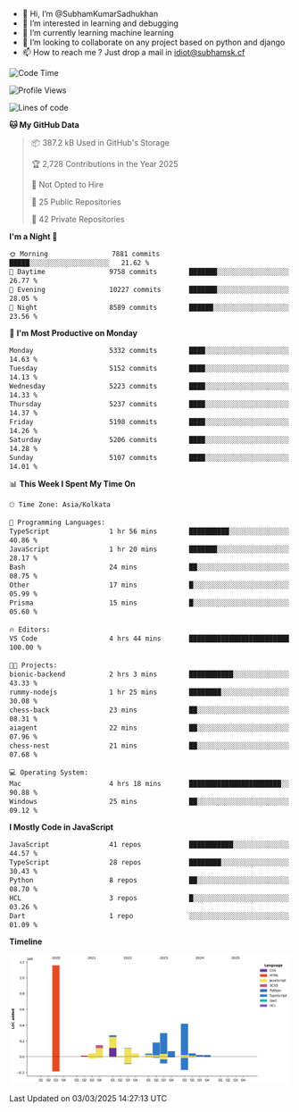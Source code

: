 - 👋 Hi, I’m @SubhamKumarSadhukhan
- 👀 I’m interested in learning and debugging
- 🌱 I’m currently learning machine learning
- 💞️ I’m looking to collaborate on any project based on python and django
- 📫 How to reach me ?
      Just drop a mail in idiot@subhamsk.cf

<!---
SubhamKumarSadhukhan/SubhamKumarSadhukhan is a ✨ special ✨ repository because its `README.md` (this file) appears on your GitHub profile.
You can click the Preview link to take a look at your changes.
--->


<!--START_SECTION:waka-->
![Code Time](http://img.shields.io/badge/Code%20Time-2%2C769%20hrs%2058%20mins-blue)

![Profile Views](http://img.shields.io/badge/Profile%20Views-4-blue)

![Lines of code](https://img.shields.io/badge/From%20Hello%20World%20I%27ve%20Written-2.8%20million%20lines%20of%20code-blue)

**🐱 My GitHub Data** 

> 📦 387.2 kB Used in GitHub's Storage 
 > 
> 🏆 2,728 Contributions in the Year 2025
 > 
> 🚫 Not Opted to Hire
 > 
> 📜 25 Public Repositories 
 > 
> 🔑 42 Private Repositories 
 > 
**I'm a Night 🦉** 

```text
🌞 Morning                7881 commits        █████░░░░░░░░░░░░░░░░░░░░   21.62 % 
🌆 Daytime                9758 commits        ███████░░░░░░░░░░░░░░░░░░   26.77 % 
🌃 Evening                10227 commits       ███████░░░░░░░░░░░░░░░░░░   28.05 % 
🌙 Night                  8589 commits        ██████░░░░░░░░░░░░░░░░░░░   23.56 % 
```
📅 **I'm Most Productive on Monday** 

```text
Monday                   5332 commits        ████░░░░░░░░░░░░░░░░░░░░░   14.63 % 
Tuesday                  5152 commits        ████░░░░░░░░░░░░░░░░░░░░░   14.13 % 
Wednesday                5223 commits        ████░░░░░░░░░░░░░░░░░░░░░   14.33 % 
Thursday                 5237 commits        ████░░░░░░░░░░░░░░░░░░░░░   14.37 % 
Friday                   5198 commits        ████░░░░░░░░░░░░░░░░░░░░░   14.26 % 
Saturday                 5206 commits        ████░░░░░░░░░░░░░░░░░░░░░   14.28 % 
Sunday                   5107 commits        ████░░░░░░░░░░░░░░░░░░░░░   14.01 % 
```


📊 **This Week I Spent My Time On** 

```text
🕑︎ Time Zone: Asia/Kolkata

💬 Programming Languages: 
TypeScript               1 hr 56 mins        ██████████░░░░░░░░░░░░░░░   40.86 % 
JavaScript               1 hr 20 mins        ███████░░░░░░░░░░░░░░░░░░   28.17 % 
Bash                     24 mins             ██░░░░░░░░░░░░░░░░░░░░░░░   08.75 % 
Other                    17 mins             █░░░░░░░░░░░░░░░░░░░░░░░░   05.99 % 
Prisma                   15 mins             █░░░░░░░░░░░░░░░░░░░░░░░░   05.60 % 

🔥 Editors: 
VS Code                  4 hrs 44 mins       █████████████████████████   100.00 % 

🐱‍💻 Projects: 
bionic-backend           2 hrs 3 mins        ███████████░░░░░░░░░░░░░░   43.33 % 
rummy-nodejs             1 hr 25 mins        ████████░░░░░░░░░░░░░░░░░   30.08 % 
chess-back               23 mins             ██░░░░░░░░░░░░░░░░░░░░░░░   08.31 % 
aiagent                  22 mins             ██░░░░░░░░░░░░░░░░░░░░░░░   07.96 % 
chess-nest               21 mins             ██░░░░░░░░░░░░░░░░░░░░░░░   07.68 % 

💻 Operating System: 
Mac                      4 hrs 18 mins       ███████████████████████░░   90.88 % 
Windows                  25 mins             ██░░░░░░░░░░░░░░░░░░░░░░░   09.12 % 
```

**I Mostly Code in JavaScript** 

```text
JavaScript               41 repos            ███████████░░░░░░░░░░░░░░   44.57 % 
TypeScript               28 repos            ████████░░░░░░░░░░░░░░░░░   30.43 % 
Python                   8 repos             ██░░░░░░░░░░░░░░░░░░░░░░░   08.70 % 
HCL                      3 repos             █░░░░░░░░░░░░░░░░░░░░░░░░   03.26 % 
Dart                     1 repo              ░░░░░░░░░░░░░░░░░░░░░░░░░   01.09 % 
```



**Timeline**

![Lines of Code chart](https://raw.githubusercontent.com/SubhamKumarSadhukhan/SubhamKumarSadhukhan/main/assets/bar_graph.png)


 Last Updated on 03/03/2025 14:27:13 UTC
<!--END_SECTION:waka-->
